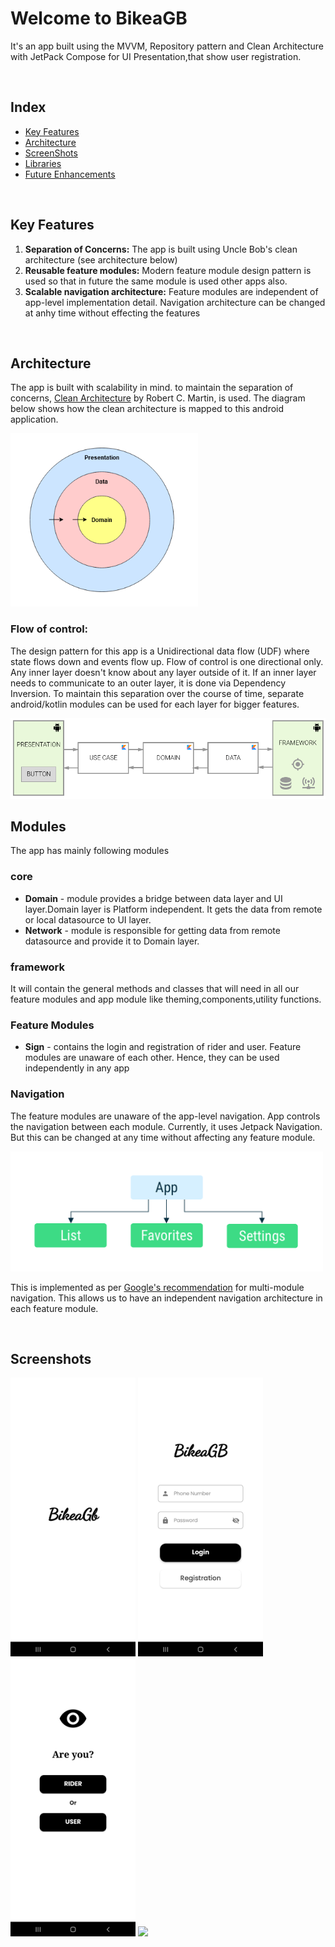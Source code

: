 # Welcome to BikeaGB

It's an app built using the MVVM, Repository pattern and Clean Architecture with JetPack Compose for UI Presentation,that show user registration.

<br/>

## Index

- [Key Features](#key-features)
- [Architecture](#architecture)
- [ScreenShots](#screenShots)
- [Libraries](#libraries)
- [Future Enhancements](#future-enhancements)


<br/>

## Key Features
1. **Separation of Concerns:** The app is built using Uncle Bob's clean architecture (see architecture below)
2. **Reusable feature modules:** Modern feature module design pattern is used so that in future the same module is used other apps also.
3. **Scalable navigation architecture:** Feature modules are independent of app-level implementation detail. Navigation architecture can be changed at anhy time without effecting the features


<br/>

## Architecture
The app is built with scalability in mind. to maintain the separation of concerns, [Clean Architecture](https://blog.cleancoder.com/uncle-bob/2012/08/13/the-clean-architecture.html) by Robert C. Martin, is used. The diagram below shows how the clean architecture is mapped to this android application.

<img src="images/clean.png" width =300>

### Flow of control:
The design pattern for this app is a Unidirectional data flow (UDF) where state flows down and events flow up. Flow of control is one directional only. Any inner layer doesn't know about any layer outside of it. If an inner layer needs to communicate to an outer layer, it is done via Dependency Inversion.
To maintain this separation over the course of time, separate android/kotlin modules can be used for each layer for bigger features.  

<img src="images/flow.webp" width=750>

## Modules
The app has mainly following modules

### core 
- **Domain** - module provides a bridge between data layer and UI layer.Domain layer is Platform independent. It gets the data from remote or local datasource to UI layer.
- **Network** - module is responsible for getting data from remote datasource and provide it to Domain layer. 
### framework
It will contain the general methods and classes that will need in all our feature modules and app module like theming,components,utility functions.

### Feature Modules
- **Sign** - contains the login and registration of rider and user.
Feature modules are unaware of each other. Hence, they can be used independently in any app

### Navigation 

The feature modules are unaware of the app-level navigation. App controls the navigation between each module. Currently, it uses Jetpack Navigation. But this can be changed at any time without affecting any feature module.

<img src="images/navigation.png" width=500> 

This is implemented as per [Google's recommendation](https://developer.android.com/guide/navigation/navigation-multi-module) for multi-module navigation. This allows us to have an independent navigation architecture in each feature module.


<br/>


[//]: # (## Testing Strategy)

[//]: # ()
[//]: # (There are examples of 2 types of testing strategies in this project:)

[//]: # ()
[//]: # (**1. Class level unit testing**)

[//]: # (`RoomRepositoryImplTest` tests the class `RoomRepositoryImpl` using the conventional unit testing methodology commonly practised in the Android world. The unit under test here is the class and its methods. The API of the unit is the `RoomRepository` interface.)

[//]: # ()
[//]: # (**2. Module level unit testing**)

[//]: # (`RoomListViewModelTest` tests the class `RoomListViewModel` using the unit testing methodology as practised in TDD. The unit under test here is the room-list module &#40;non-UI part&#41;. The API of the unit is the `RoomListViewModel` class.)

[//]: # ()
[//]: # (This practice is not common in the Android community but it is very beneficial because it helps test the functionality of your modules, without testing the implementation details. Kent Beck, the creator of TDD and Uncle Bob, the co-founder of Agile Manifesto have some great articles on this topic.)

[//]: # ()
[//]: # (### Testing Libraries:)

[//]: # (- **JUnit4** - Unit testing framework)

[//]: # (- **Mockk** - Creating test doubles)

[//]: # (- **Google Truth** - For fluent, readable assertions)

[//]: # (- **Turbine** - For easier testing of Kotlin flows.)

[//]: # ()
[//]: # (<br/>)

## Screenshots

<img src="images/splash.jpg" width=200> <img src="images/login.jpg" width=200> 
<img src="images/usertype.jpg" width=200> <img src="images/registration.jpg" width=200>

<br/>

























